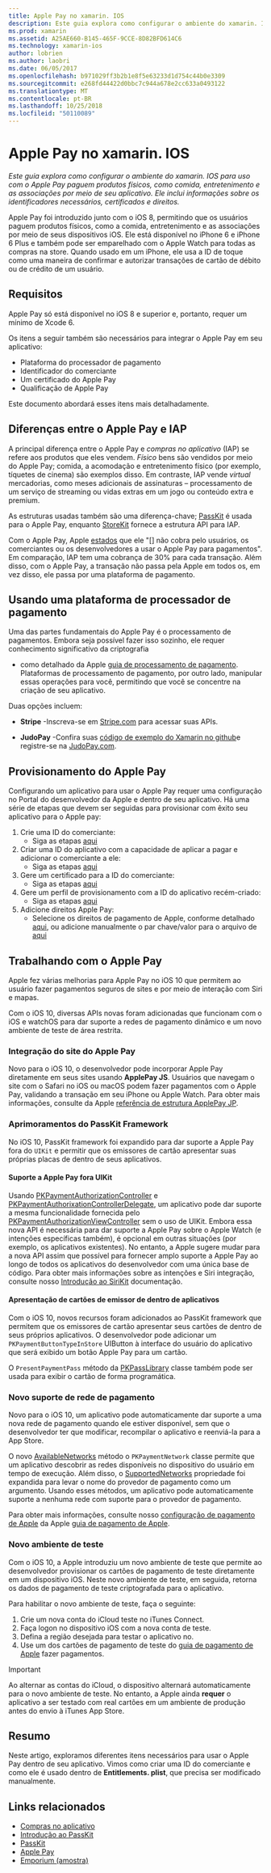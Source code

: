 ```yaml
---
title: Apple Pay no xamarin. IOS
description: Este guia explora como configurar o ambiente do xamarin. IOS para uso com o Apple Pay paguem produtos físicos, como comida, entretenimento e as associações por meio de seu aplicativo. Ele inclui informações sobre os identificadores necessários, certificados e direitos.
ms.prod: xamarin
ms.assetid: A25AE660-B145-465F-9CCE-8D82BFD614C6
ms.technology: xamarin-ios
author: lobrien
ms.author: laobri
ms.date: 06/05/2017
ms.openlocfilehash: b971029ff3b2b1e8f5e63233d1d754c44b0e3309
ms.sourcegitcommit: e268fd44422d0bbc7c944a678e2cc633a0493122
ms.translationtype: MT
ms.contentlocale: pt-BR
ms.lasthandoff: 10/25/2018
ms.locfileid: "50110089"
---
```

# <a name="apple-pay-in-xamarinios"></a>Apple Pay no xamarin. IOS

_Este guia explora como configurar o ambiente do xamarin. IOS para uso com o Apple Pay paguem produtos físicos, como comida, entretenimento e as associações por meio de seu aplicativo. Ele inclui informações sobre os identificadores necessários, certificados e direitos._

Apple Pay foi introduzido junto com o iOS 8, permitindo que os usuários paguem produtos físicos, como a comida, entretenimento e as associações por meio de seus dispositivos iOS. Ele está disponível no iPhone 6 e iPhone 6 Plus e também pode ser emparelhado com o Apple Watch para todas as compras na store. Quando usado em um iPhone, ele usa a ID de toque como uma maneira de confirmar e autorizar transações de cartão de débito ou de crédito de um usuário.

## <a name="requirements"></a>Requisitos

Apple Pay só está disponível no iOS 8 e superior e, portanto, requer um mínimo de Xcode 6.

Os itens a seguir também são necessários para integrar o Apple Pay em seu aplicativo:

 - Plataforma do processador de pagamento
 - Identificador do comerciante
 - Um certificado do Apple Pay
 - Qualificação de Apple Pay

Este documento abordará esses itens mais detalhadamente.

## <a name="differences-between-apple-pay-and-iap"></a>Diferenças entre o Apple Pay e IAP

A principal diferença entre o Apple Pay e *compras no aplicativo* (IAP) se refere aos produtos que eles vendem. *Físico* bens são vendidos por meio do Apple Pay; comida, a acomodação e entretenimento físico (por exemplo, tíquetes de cinema) são exemplos disso. Em contraste, IAP vende *virtual* mercadorias, como meses adicionais de assinaturas – processamento de um serviço de streaming ou vidas extras em um jogo ou conteúdo extra e premium.

As estruturas usadas também são uma diferença-chave; [PassKit](https://developer.apple.com/library/ios/documentation/PassKit/Reference/PKPaymentAuthorizationViewController_Ref/) é usada para o Apple Pay, enquanto [StoreKit](https://developer.apple.com/library/ios/documentation/PassKit/Reference/PKPaymentAuthorizationViewController_Ref/) fornece a estrutura API para IAP.

Com o Apple Pay, Apple [estados](https://developer.apple.com/apple-pay/Getting-Started-with-Apple-Pay.pdf) que ele "[] não cobra pelo usuários, os comerciantes ou os desenvolvedores a usar o Apple Pay para pagamentos". Em comparação, IAP tem uma cobrança de 30% para cada transação. Além disso, com o Apple Pay, a transação não passa pela Apple em todos os, em vez disso, ele passa por uma plataforma de pagamento.

## <a name="using-a-payment-processor-platform"></a>Usando uma plataforma de processador de pagamento

Uma das partes fundamentais do Apple Pay é o processamento de pagamentos. Embora seja possível fazer isso sozinho, ele requer conhecimento significativo da criptografia
- como detalhado da Apple [guia de processamento de pagamento](https://developer.apple.com/library/ios/ApplePay_Guide/ProcessPayment.html).
Plataformas de processamento de pagamento, por outro lado, manipular essas operações para você, permitindo que você se concentre na criação de seu aplicativo.

Duas opções incluem:

- **Stripe** -Inscreva-se em [Stripe.com](https://stripe.com/) para acessar suas APIs.

- **JudoPay** -Confira suas [código de exemplo do Xamarin no github](https://github.com/Judopay/Xamarin-Sample-App)e registre-se na [JudoPay.com](https://www.judopay.com/).

## <a name="provisioning-for-apple-pay"></a>Provisionamento do Apple Pay

Configurando um aplicativo para usar o Apple Pay requer uma configuração no Portal do desenvolvedor da Apple e dentro de seu aplicativo. Há uma série de etapas que devem ser seguidas para provisionar com êxito seu aplicativo para o Apple pay:

1. Crie uma ID do comerciante:
    - Siga as etapas [aqui](~/ios/deploy-test/provisioning/capabilities/apple-pay-capabilities.md#merchantid)
2. Criar uma ID do aplicativo com a capacidade de aplicar a pagar e adicionar o comerciante a ele:
    - Siga as etapas [aqui](~/ios/deploy-test/provisioning/capabilities/apple-pay-capabilities.md#appid)
3. Gere um certificado para a ID do comerciante:
    - Siga as etapas [aqui](~/ios/deploy-test/provisioning/capabilities/apple-pay-capabilities.md#certificate)
4. Gere um perfil de provisionamento com a ID do aplicativo recém-criado:
    - Siga as etapas [aqui](~/ios/get-started/installation/device-provisioning/manual-provisioning.md#provisioning)
5. Adicione direitos Apple Pay:
    - Selecione os direitos de pagamento de Apple, conforme detalhado [aqui](~/ios/deploy-test/provisioning/entitlements.md), ou adicione manualmente o par chave/valor para o arquivo de [aqui](~/ios/deploy-test/provisioning/entitlements.md)

## <a name="working-with-apple-pay"></a>Trabalhando com o Apple Pay

Apple fez várias melhorias para Apple Pay no iOS 10 que permitem ao usuário fazer pagamentos seguros de sites e por meio de interação com Siri e mapas.

Com o iOS 10, diversas APIs novas foram adicionadas que funcionam com o iOS e watchOS para dar suporte a redes de pagamento dinâmico e um novo ambiente de teste de área restrita.

### <a name="apple-pay-website-integration"></a>Integração do site do Apple Pay

Novo para o iOS 10, o desenvolvedor pode incorporar Apple Pay diretamente em seus sites usando **ApplePay JS**. Usuários que navegam o site com o Safari no iOS ou macOS podem fazer pagamentos com o Apple Pay, validando a transação em seu iPhone ou Apple Watch. Para obter mais informações, consulte da Apple [referência de estrutura ApplePay JP](https://developer.apple.com/reference/applepayjs).

### <a name="passkit-framework-enhancements"></a>Aprimoramentos do PassKit Framework

No iOS 10, PassKit framework foi expandido para dar suporte a Apple Pay fora do `UIKit` e permitir que os emissores de cartão apresentar suas próprias placas de dentro de seus aplicativos.


#### <a name="supporting-apple-pay-outside-of-uikit"></a>Suporte a Apple Pay fora UIKit

Usando [PKPaymentAuthorizationController](https://developer.apple.com/reference/passkit/pkpaymentauthorizationcontroller) e [PKPaymentAuthorixationControllerDelegate](https://developer.apple.com/reference/passkit/pkpaymentauthorizationcontrollerdelegate), um aplicativo pode dar suporte a mesma funcionalidade fornecida pelo [ PKPaymentAuthorizationViewController](https://developer.apple.com/reference/passkit/pkpaymentauthorizationviewcontroller) sem o uso de UIKit. Embora essa nova API é necessária para dar suporte a Apple Pay sobre o Apple Watch (e intenções específicas também), é opcional em outras situações (por exemplo, os aplicativos existentes). No entanto, a Apple sugere mudar para a nova API assim que possível para fornecer amplo suporte a Apple Pay ao longo de todos os aplicativos do desenvolvedor com uma única base de código. Para obter mais informações sobre as intenções e Siri integração, consulte nosso [Introdução ao SiriKit](~/ios/platform/sirikit/index.md) documentação.

#### <a name="presenting-issuer-cards-from-within-apps"></a>Apresentação de cartões de emissor de dentro de aplicativos

Com o iOS 10, novos recursos foram adicionados ao PassKit framework que permitem que os emissores de cartão apresentar seus cartões de dentro de seus próprios aplicativos. O desenvolvedor pode adicionar um `PKPaymentButtonTypeInStore` UIButton à interface do usuário do aplicativo que será exibido um botão Apple Pay para um cartão.

O `PresentPaymentPass` método da [PKPassLibrary](https://developer.apple.com/reference/passkit/pkpasslibrary) classe também pode ser usada para exibir o cartão de forma programática.

### <a name="new-payment-network-support"></a>Novo suporte de rede de pagamento

Novo para o iOS 10, um aplicativo pode automaticamente dar suporte a uma nova rede de pagamento quando ele estiver disponível, sem que o desenvolvedor ter que modificar, recompilar o aplicativo e reenviá-la para a App Store.

O novo [AvailableNetworks](https://developer.apple.com/reference/passkit/pkpaymentrequest/1833288-availablenetworks) método o `PKPaymentNetwork` classe permite que um aplicativo descobrir as redes disponíveis no dispositivo do usuário em tempo de execução. Além disso, o [SupportedNetworks](https://developer.apple.com/reference/passkit/pkpaymentrequest/1619329-supportednetworks) propriedade foi expandida para levar o nome do provedor de pagamento como um argumento. Usando esses métodos, um aplicativo pode automaticamente suporte a nenhuma rede com suporte para o provedor de pagamento.

Para obter mais informações, consulte nosso [configuração de pagamento de Apple](~/ios/platform/apple-pay.md) da Apple [guia de pagamento de Apple](https://developer.apple.com/apple-pay/).

### <a name="new-testing-environment"></a>Novo ambiente de teste

Com o iOS 10, a Apple introduziu um novo ambiente de teste que permite ao desenvolvedor provisionar os cartões de pagamento de teste diretamente em um dispositivo iOS. Neste novo ambiente de teste, em seguida, retorna os dados de pagamento de teste criptografada para o aplicativo.

Para habilitar o novo ambiente de teste, faça o seguinte:

1. Crie um nova conta do iCloud teste no iTunes Connect.
2. Faça logon no dispositivo iOS com a nova conta de teste.
3. Defina a região desejada para testar o aplicativo no.
4. Use um dos cartões de pagamento de teste do [guia de pagamento de Apple](https://developer.apple.com/apple-pay/) fazer pagamentos.

> [!IMPORTANT]
> Ao alternar as contas do iCloud, o dispositivo alternará automaticamente para o novo ambiente de teste. No entanto, a Apple ainda **requer** o aplicativo a ser testado com real cartões em um ambiente de produção antes do envio à iTunes App Store.

## <a name="summary"></a>Resumo

Neste artigo, exploramos diferentes itens necessários para usar o Apple Pay dentro de seu aplicativo. Vimos como criar uma ID do comerciante e como ele é usado dentro de **Entitlements. plist**, que precisa ser modificado manualmente.

## <a name="related-links"></a>Links relacionados

- [Compras no aplicativo](~/ios/platform/in-app-purchasing/index.md)
- [Introdução ao PassKit](~/ios/platform/passkit.md)
- [PassKit](https://developer.apple.com/library/ios/documentation/PassKit/Reference/PKPaymentAuthorizationViewController_Ref/)
- [Apple Pay](https://developer.apple.com/apple-pay/)
- [Emporium (amostra)](https://developer.xamarin.com/samples/monotouch/ios9/Emporium/)

